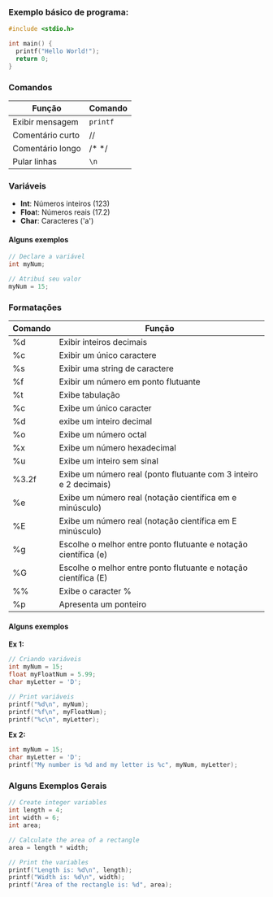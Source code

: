 


### Exemplo básico de programa:

``` c
#include <stdio.h>

int main() {
  printf("Hello World!");
  return 0;
}
```

### Comandos
|Função| Comando |
|------|---------|
|Exibir mensagem | `printf`|
|Comentário curto | // |
|Comentário longo | /* */ |
|Pular linhas | `\n`|



### Variáveis

- **Int**: Números inteiros (123)
- **Floa**t: Números reais (17.2)
- **Char**: Caracteres ('a')

#### Alguns exemplos

``` c
// Declare a variável
int myNum;

// Atribuí seu valor
myNum = 15;

```


### Formatações

|Comando | Função|
|--------|-------|
|%d |Exibir inteiros decimais|
|%c |Exibir um único caractere|
|%s |Exibir uma string de caractere|
|%f |Exibir um número em ponto flutuante|
|%t |Exibe tabulação |
|%c |Exibe um único caracter |
|%d |exibe um inteiro decimal
|%o |Exibe um número octal|
|%x |Exibe um número hexadecimal|
|%u |Exibe um inteiro sem sinal|
|%3.2f| Exibe um número real (ponto flutuante com 3 inteiro e 2 decimais)|
|%e| Exibe um número real (notação científica em e minúsculo)|
|%E| Exibe um número real (notação científica em E minúsculo)|
|%g| Escolhe o melhor entre ponto flutuante e notação científica (e)|
|%G| Escolhe o melhor entre ponto flutuante e notação científica (E)|
|%%| Exibe o caracter %|
|%p| Apresenta um ponteiro|



#### Alguns exemplos

**Ex 1:**
``` c
// Criando variáveis 
int myNum = 15;            
float myFloatNum = 5.99;   
char myLetter = 'D';       

// Print variáveis
printf("%d\n", myNum);
printf("%f\n", myFloatNum);
printf("%c\n", myLetter);

```

**Ex 2:**
``` c
int myNum = 15;
char myLetter = 'D';
printf("My number is %d and my letter is %c", myNum, myLetter);

```

### Alguns Exemplos Gerais

``` c
// Create integer variables
int length = 4;
int width = 6;
int area;

// Calculate the area of a rectangle
area = length * width;

// Print the variables
printf("Length is: %d\n", length);
printf("Width is: %d\n", width);
printf("Area of the rectangle is: %d", area);


```

